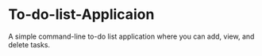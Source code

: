 # To-do-list-Applicaion
A simple command-line to-do list application where you can add, view, and delete tasks.
